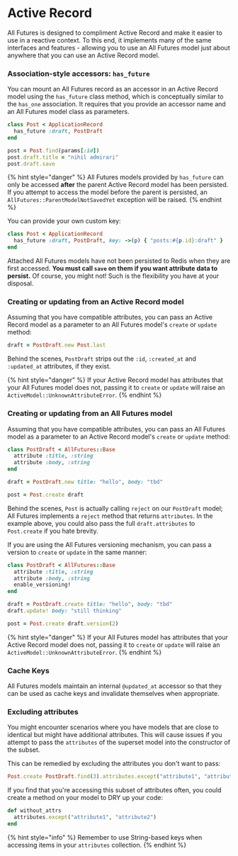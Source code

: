 # Active Record

All Futures is designed to compliment Active Record and make it easier to use in a reactive context. To this end, it implements many of the same interfaces and features - allowing you to use an All Futures model just about anywhere that you can use an Active Record model.

### Association-style accessors: `has_future`

You can mount an All Futures record as an accessor in an Active Record model using the `has_future` class method, which is conceptually similar to the `has_one` association. It requires that you provide an accessor name and an All Futures model class as parameters.

```ruby
class Post < ApplicationRecord
  has_future :draft, PostDraft
end

post = Post.find(params[:id])
post.draft.title = "nihil admirari"
post.draft.save
```

{% hint style="danger" %}
All Futures models provided by `has_future` can only be accessed **after** the parent Active Record model has been persisted. If you attempt to access the model before the parent is persisted, an `AllFutures::ParentModelNotSavedYet` exception will be raised.
{% endhint %}

You can provide your own custom key:

```ruby
class Post < ApplicationRecord
  has_future :draft, PostDraft, key: ->(p) { "posts:#{p.id}:draft" }
end 
```

Attached All Futures models have not been persisted to Redis when they are first accessed. **You must call `save` on them if you want attribute data to persist.** Of course, you might not! Such is the flexibility you have at your disposal.

### Creating or updating from an Active Record model

Assuming that you have compatible attributes, you can pass an Active Record model as a parameter to an All Futures model's `create` or `update` method:

```ruby
draft = PostDraft.new Post.last
```

Behind the scenes, `PostDraft` strips out the `:id`, `:created_at` and `:updated_at` attributes, if they exist.

{% hint style="danger" %}
If your Active Record model has attributes that your All Futures model does not, passing it to `create` or `update` will raise an `ActiveModel::UnknownAttributeError`.
{% endhint %}

### Creating or updating from an All Futures model

Assuming that you have compatible attributes, you can pass an All Futures model as a parameter to an Active Record model's `create` or `update` method:

```ruby
class PostDraft < AllFutures::Base
  attribute :title, :string
  attribute :body, :string
end

draft = PostDraft.new title: "hello", body: "tbd"

post = Post.create draft
```

Behind the scenes, `Post` is actually calling `reject` on our `PostDraft` model; All Futures implements a `reject` method that returns `attributes`. In the example above, you could also pass the full `draft.attributes` to `Post.create` if you hate brevity.

If you are using the All Futures versioning mechanism, you can pass a version to `create` or `update` in the same manner:

```ruby
class PostDraft < AllFutures::Base
  attribute :title, :string
  attribute :body, :string
  enable_versioning!
end

draft = PostDraft.create title: "hello", body: "tbd"
draft.update! body: "still thinking"

post = Post.create draft.version(2)
```

{% hint style="danger" %}
If your All Futures model has attributes that your Active Record model does not, passing it to `create` or `update` will raise an `ActiveModel::UnknownAttributeError`.
{% endhint %}

### Cache Keys

All Futures models maintain an internal `@updated_at` accessor so that they can be used as cache keys and invalidate themselves when appropriate.

### Excluding attributes

You might encounter scenarios where you have models that are close to identical but might have additional attributes. This will cause issues if you attempt to pass the `attributes` of the superset model into the constructor of the subset.

This can be remedied by excluding the attributes you don't want to pass:

```ruby
Post.create PostDraft.find(3).attributes.except("attribute1", "attribute2")
```

If you find that you're accessing this subset of attributes often, you could create a method on your model to DRY up your code:

```ruby
def without_attrs
  attributes.except("attribute1", "attribute2")
end
```

{% hint style="info" %}
Remember to use String-based keys when accessing items in your `attributes` collection.
{% endhint %}
